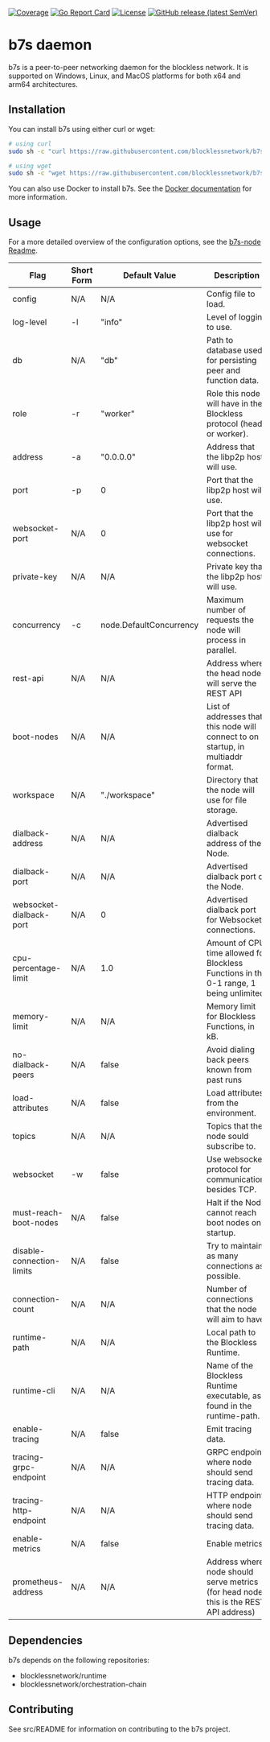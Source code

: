 [![Coverage](https://img.shields.io/badge/Coverage-64.5%25-yellow)](https://img.shields.io/badge/Coverage-64.5%25-yellow)
[![Go Report Card](https://goreportcard.com/badge/github.com/blocklessnetwork/b7s)](https://goreportcard.com/report/github.com/blocklessnetwork/b7s) 
[![License](https://img.shields.io/badge/License-Apache%202.0-blue.svg)](https://github.com/blocklessnetwork/b7s/blob/main/LICENSE.md) 
[![GitHub release (latest SemVer)](https://img.shields.io/github/v/release/blocklessnetwork/b7s)](https://img.shields.io/github/v/release/blocklessnetwork/b7s)


# b7s daemon

b7s is a peer-to-peer networking daemon for the blockless network. It is supported on Windows, Linux, and MacOS platforms for both x64 and arm64 architectures.

## Installation

You can install b7s using either curl or wget:

```bash
# using curl
sudo sh -c "curl https://raw.githubusercontent.com/blocklessnetwork/b7s/main/download.sh | bash"

# using wget
sudo sh -c "wget https://raw.githubusercontent.com/blocklessnetwork/b7s/main/download.sh -v -O download.sh; chmod +x download.sh; ./download.sh; rm -rf download.sh"
```

You can also use Docker to install b7s. See the [Docker documentation](/docker/README.md) for more information.

## Usage

For a more detailed overview of the configuration options, see the [b7s-node Readme](/cmd/node/README.md#usage).

| Flag                      | Short Form | Default Value           | Description                                                                             |
| ------------------------- | ---------- | ----------------------- | --------------------------------------------------------------------------------------- |
| config                    | N/A        | N/A                     | Config file to load.                                                                    |
| log-level                 | -l         | "info"                  | Level of logging to use.                                                                |
| db                        | N/A        | "db"                    | Path to database used for persisting peer and function data.                            |
| role                      | -r         | "worker"                | Role this node will have in the Blockless protocol (head or worker).                    |
| address                   | -a         | "0.0.0.0"               | Address that the libp2p host will use.                                                  |
| port                      | -p         | 0                       | Port that the libp2p host will use.                                                     |
| websocket-port            | N/A        | 0                       | Port that the libp2p host will use for websocket connections.                           |
| private-key               | N/A        | N/A                     | Private key that the libp2p host will use.                                              |
| concurrency               | -c         | node.DefaultConcurrency | Maximum number of requests the node will process in parallel.                           |
| rest-api                  | N/A        | N/A                     | Address where the head node will serve the REST API                                     |
| boot-nodes                | N/A        | N/A                     | List of addresses that this node will connect to on startup, in multiaddr format.       |
| workspace                 | N/A        | "./workspace"           | Directory that the node will use for file storage.                                      |
| dialback-address          | N/A        | N/A                     | Advertised dialback address of the Node.                                                |
| dialback-port             | N/A        | N/A                     | Advertised dialback port of the Node.                                                   |
| websocket-dialback-port   | N/A        | 0                       | Advertised dialback port for Websocket connections.                                     |
| cpu-percentage-limit      | N/A        | 1.0                     | Amount of CPU time allowed for Blockless Functions in the 0-1 range, 1 being unlimited. |
| memory-limit              | N/A        | N/A                     | Memory limit for Blockless Functions, in kB.                                            |
| no-dialback-peers         | N/A        | false                   | Avoid dialing back peers known from past runs                                           |
| load-attributes           | N/A        | false                   | Load attributes from the environment.                                                   |
| topics                    | N/A        | N/A                     | Topics that the node sould subscribe to.                                                |
| websocket                 | -w         | false                   | Use websocket protocol for communication, besides TCP.                                  |
| must-reach-boot-nodes     | N/A        | false                   | Halt if the Node cannot reach boot nodes on startup.                                    |
| disable-connection-limits | N/A        | false                   | Try to maintain as many connections as possible.                                        |
| connection-count          | N/A        | N/A                     | Number of connections that the node will aim to have.                                   |
| runtime-path              | N/A        | N/A                     | Local path to the Blockless Runtime.                                                    |
| runtime-cli               | N/A        | N/A                     | Name of the Blockless Runtime executable, as found in the runtime-path.                 |
| enable-tracing            | N/A        | false                   | Emit tracing data.                                                                      |
| tracing-grpc-endpoint     | N/A        | N/A                     | GRPC endpoint where node should send tracing data.                                      |
| tracing-http-endpoint     | N/A        | N/A                     | HTTP endpoint where node should send tracing data.                                      |
| enable-metrics            | N/A        | false                   | Enable metrics.                                                                         |
| prometheus-address        | N/A        | N/A                     | Address where node should serve metrics (for head node this is the REST API address)    |


## Dependencies

b7s depends on the following repositories:

- blocklessnetwork/runtime
- blocklessnetwork/orchestration-chain

## Contributing

See src/README for information on contributing to the b7s project.
